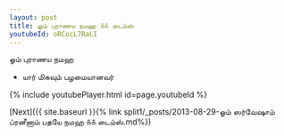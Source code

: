```yaml
---
layout: post
title: ஓம் புராணய நமஹ ௧௧ டைம்ஸ்
youtubeId: oRCocL7RaLI
---
```

 
 
 ஓம் புராணய நமஹ  
 
 -  யார் மிகவும் பழமையானவர் 
 
  
 
  
 
 
 
 
 
 


{% include youtubePlayer.html id=page.youtubeId %}
 
[Next]({{ site.baseurl }}{% link  split1/_posts/2013-08-29-ஓம் ஸர்வேஷாம் ப்ரனீனாம் பதயே நமஹ ௧௧ டைம்ஸ்.md%})
 
